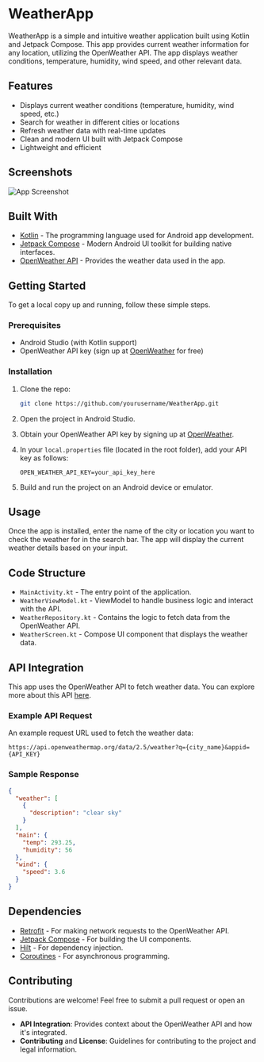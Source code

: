 # WeatherApp

WeatherApp is a simple and intuitive weather application built using Kotlin and Jetpack Compose. This app provides current weather information for any location, utilizing the OpenWeather API. The app displays weather conditions, temperature, humidity, wind speed, and other relevant data.

## Features

- Displays current weather conditions (temperature, humidity, wind speed, etc.)
- Search for weather in different cities or locations
- Refresh weather data with real-time updates
- Clean and modern UI built with Jetpack Compose
- Lightweight and efficient

## Screenshots
![App Screenshot](path/to/screenshot.png) <!-- Update with actual screenshots -->

## Built With

- [Kotlin](https://kotlinlang.org/) - The programming language used for Android app development.
- [Jetpack Compose](https://developer.android.com/jetpack/compose) - Modern Android UI toolkit for building native interfaces.
- [OpenWeather API](https://openweathermap.org/api) - Provides the weather data used in the app.

## Getting Started

To get a local copy up and running, follow these simple steps.

### Prerequisites

- Android Studio (with Kotlin support)
- OpenWeather API key (sign up at [OpenWeather](https://home.openweathermap.org/users/sign_up) for free)

### Installation

1. Clone the repo:
   ```bash
   git clone https://github.com/yourusername/WeatherApp.git
   ```

2. Open the project in Android Studio.

3. Obtain your OpenWeather API key by signing up at [OpenWeather](https://home.openweathermap.org/users/sign_up).

4. In your `local.properties` file (located in the root folder), add your API key as follows:
   ```properties
   OPEN_WEATHER_API_KEY=your_api_key_here
   ```

5. Build and run the project on an Android device or emulator.

## Usage

Once the app is installed, enter the name of the city or location you want to check the weather for in the search bar. The app will display the current weather details based on your input.

## Code Structure

- `MainActivity.kt` - The entry point of the application.
- `WeatherViewModel.kt` - ViewModel to handle business logic and interact with the API.
- `WeatherRepository.kt` - Contains the logic to fetch data from the OpenWeather API.
- `WeatherScreen.kt` - Compose UI component that displays the weather data.

## API Integration

This app uses the OpenWeather API to fetch weather data. You can explore more about this API [here](https://openweathermap.org/api).

### Example API Request

An example request URL used to fetch the weather data:
```
https://api.openweathermap.org/data/2.5/weather?q={city_name}&appid={API_KEY}
```

### Sample Response
```json
{
  "weather": [
    {
      "description": "clear sky"
    }
  ],
  "main": {
    "temp": 293.25,
    "humidity": 56
  },
  "wind": {
    "speed": 3.6
  }
}
```

## Dependencies

- [Retrofit](https://square.github.io/retrofit/) - For making network requests to the OpenWeather API.
- [Jetpack Compose](https://developer.android.com/jetpack/compose) - For building the UI components.
- [Hilt](https://developer.android.com/training/dependency-injection/hilt-android) - For dependency injection.
- [Coroutines](https://developer.android.com/kotlin/coroutines) - For asynchronous programming.

## Contributing

Contributions are welcome! Feel free to submit a pull request or open an issue.

- **API Integration**: Provides context about the OpenWeather API and how it's integrated.
- **Contributing** and **License**: Guidelines for contributing to the project and legal information. 


